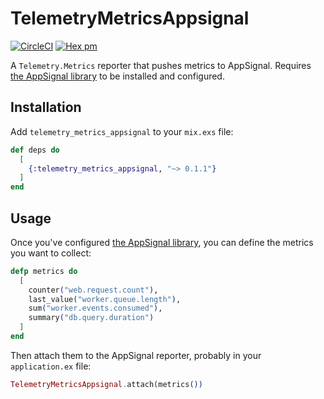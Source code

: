 # TelemetryMetricsAppsignal

[![CircleCI](https://circleci.com/gh/surgeventures/telemetry_metrics_appsignal.svg?style=svg)](https://circleci.com/gh/surgeventures/telemetry_metrics_appsignal)
[![Hex pm](http://img.shields.io/hexpm/v/telemetry_metrics_appsignal.svg?style=flat)](https://hex.pm/packages/telemetry_metrics_appsignal)

A `Telemetry.Metrics` reporter that pushes metrics to AppSignal. Requires [the AppSignal library](https://hexdocs.pm/appsignal) to be installed and configured.

## Installation

Add `telemetry_metrics_appsignal` to your `mix.exs` file:

```elixir
def deps do
  [
    {:telemetry_metrics_appsignal, "~> 0.1.1"}
  ]
end
```

## Usage

Once you've configured [the AppSignal library](https://hexdocs.pm/appsignal), you can define the metrics you want to collect:

```elixir
defp metrics do
  [
    counter("web.request.count"),
    last_value("worker.queue.length"),
    sum("worker.events.consumed"),
    summary("db.query.duration")
  ]
end
```

Then attach them to the AppSignal reporter, probably in your `application.ex` file:

```elixir
TelemetryMetricsAppsignal.attach(metrics())
```
